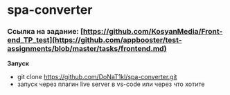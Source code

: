 # spa-converter

### Ссылка на задание: [https://github.com/KosyanMedia/Front-end_TP_test](https://github.com/appbooster/test-assignments/blob/master/tasks/frontend.md)

**Запуск**
- git clone https://github.com/DoNaT1kl/spa-converter.git
- запуск через плагин live server в vs-code или через что хотите
